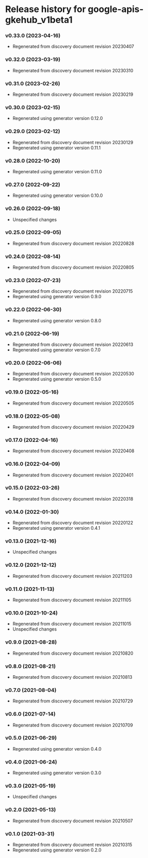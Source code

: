 # Release history for google-apis-gkehub_v1beta1

### v0.33.0 (2023-04-16)

* Regenerated from discovery document revision 20230407

### v0.32.0 (2023-03-19)

* Regenerated from discovery document revision 20230310

### v0.31.0 (2023-02-26)

* Regenerated from discovery document revision 20230219

### v0.30.0 (2023-02-15)

* Regenerated using generator version 0.12.0

### v0.29.0 (2023-02-12)

* Regenerated from discovery document revision 20230129
* Regenerated using generator version 0.11.1

### v0.28.0 (2022-10-20)

* Regenerated using generator version 0.11.0

### v0.27.0 (2022-09-22)

* Regenerated using generator version 0.10.0

### v0.26.0 (2022-09-18)

* Unspecified changes

### v0.25.0 (2022-09-05)

* Regenerated from discovery document revision 20220828

### v0.24.0 (2022-08-14)

* Regenerated from discovery document revision 20220805

### v0.23.0 (2022-07-23)

* Regenerated from discovery document revision 20220715
* Regenerated using generator version 0.9.0

### v0.22.0 (2022-06-30)

* Regenerated using generator version 0.8.0

### v0.21.0 (2022-06-19)

* Regenerated from discovery document revision 20220613
* Regenerated using generator version 0.7.0

### v0.20.0 (2022-06-06)

* Regenerated from discovery document revision 20220530
* Regenerated using generator version 0.5.0

### v0.19.0 (2022-05-16)

* Regenerated from discovery document revision 20220505

### v0.18.0 (2022-05-08)

* Regenerated from discovery document revision 20220429

### v0.17.0 (2022-04-16)

* Regenerated from discovery document revision 20220408

### v0.16.0 (2022-04-09)

* Regenerated from discovery document revision 20220401

### v0.15.0 (2022-03-26)

* Regenerated from discovery document revision 20220318

### v0.14.0 (2022-01-30)

* Regenerated from discovery document revision 20220122
* Regenerated using generator version 0.4.1

### v0.13.0 (2021-12-16)

* Unspecified changes

### v0.12.0 (2021-12-12)

* Regenerated from discovery document revision 20211203

### v0.11.0 (2021-11-13)

* Regenerated from discovery document revision 20211105

### v0.10.0 (2021-10-24)

* Regenerated from discovery document revision 20211015
* Unspecified changes

### v0.9.0 (2021-08-28)

* Regenerated from discovery document revision 20210820

### v0.8.0 (2021-08-21)

* Regenerated from discovery document revision 20210813

### v0.7.0 (2021-08-04)

* Regenerated from discovery document revision 20210729

### v0.6.0 (2021-07-14)

* Regenerated from discovery document revision 20210709

### v0.5.0 (2021-06-29)

* Regenerated using generator version 0.4.0

### v0.4.0 (2021-06-24)

* Regenerated using generator version 0.3.0

### v0.3.0 (2021-05-19)

* Unspecified changes

### v0.2.0 (2021-05-13)

* Regenerated from discovery document revision 20210507

### v0.1.0 (2021-03-31)

* Regenerated from discovery document revision 20210315
* Regenerated using generator version 0.2.0

